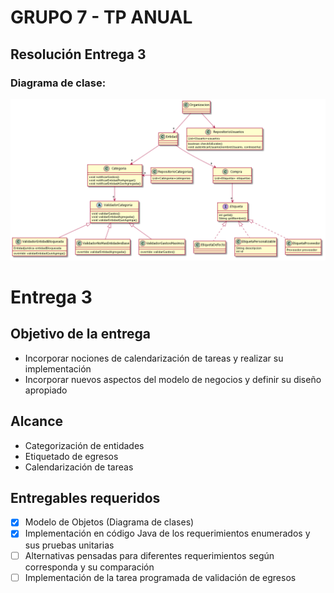 # GRUPO 7 - TP ANUAL

## Resolución Entrega 3

### Diagrama de clase:

![Diagrama](/Diagramas/diagrama_entrega3.png) 

# Entrega 3

## Objetivo de la entrega
* Incorporar nociones de calendarización de tareas y realizar su implementación
* Incorporar nuevos aspectos del modelo de negocios y definir su diseño apropiado


## Alcance
* Categorización de entidades
* Etiquetado de egresos
* Calendarización de tareas


## Entregables requeridos
 - [X] Modelo de Objetos (Diagrama de clases)
 - [X] Implementación en código Java de los requerimientos enumerados y sus pruebas unitarias
 - [ ] Alternativas pensadas para diferentes requerimientos según corresponda y su comparación
 - [ ] Implementación de la tarea programada de validación de egresos

